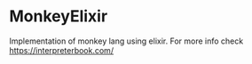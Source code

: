 # MonkeyElixir

Implementation of monkey lang using elixir. For more info check https://interpreterbook.com/

